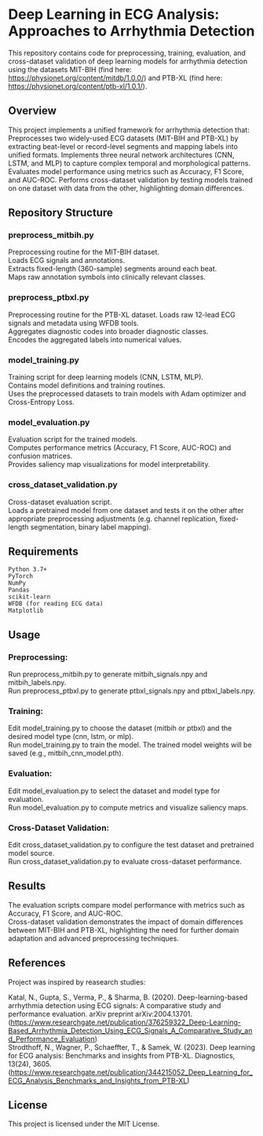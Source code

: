 # Deep Learning in ECG Analysis: Approaches to Arrhythmia Detection
This repository contains code for preprocessing, training, evaluation, and cross-dataset validation of deep learning models for arrhythmia detection using the  datasets MIT-BIH (find here: https://physionet.org/content/mitdb/1.0.0/) and PTB-XL (find here: https://physionet.org/content/ptb-xl/1.0.1/).

## Overview
  This project implements a unified framework for arrhythmia detection that:<br>
  Preprocesses two widely-used ECG datasets (MIT-BIH and PTB-XL) by extracting beat-level or record-level segments and mapping labels into unified formats.
  Implements three neural network architectures (CNN, LSTM, and MLP) to capture complex temporal and morphological patterns.
  Evaluates model performance using metrics such as Accuracy, F1 Score, and AUC-ROC.
  Performs cross-dataset validation by testing models trained on one dataset with data from the other, highlighting domain differences.

## Repository Structure
  ### preprocess_mitbih.py
  Preprocessing routine for the MIT-BIH dataset.<br>
  Loads ECG signals and annotations.<br>
  Extracts fixed-length (360-sample) segments around each beat.<br>
  Maps raw annotation symbols into clinically relevant classes.

  ### preprocess_ptbxl.py
  Preprocessing routine for the PTB-XL dataset.
  Loads raw 12-lead ECG signals and metadata using WFDB tools.<br>
  Aggregates diagnostic codes into broader diagnostic classes.<br>
  Encodes the aggregated labels into numerical values.

  ### model_training.py
  Training script for deep learning models (CNN, LSTM, MLP).<br>
  Contains model definitions and training routines.<br>
  Uses the preprocessed datasets to train models with Adam optimizer and Cross-Entropy Loss.

  ### model_evaluation.py
  Evaluation script for the trained models.<br>
  Computes performance metrics (Accuracy, F1 Score, AUC-ROC) and confusion matrices.<br>
  Provides saliency map visualizations for model interpretability.

  ### cross_dataset_validation.py
  Cross-dataset evaluation script.<br>
  Loads a pretrained model from one dataset and tests it on the other after appropriate preprocessing adjustments (e.g. channel replication, fixed-length segmentation, binary label mapping).

## Requirements
    Python 3.7+
    PyTorch
    NumPy
    Pandas
    scikit-learn
    WFDB (for reading ECG data)
    Matplotlib

## Usage
  ### Preprocessing:
  Run preprocess_mitbih.py to generate mitbih_signals.npy and mitbih_labels.npy.<br>
  Run preprocess_ptbxl.py to generate ptbxl_signals.npy and ptbxl_labels.npy.

  ### Training:
  Edit model_training.py to choose the dataset (mitbih or ptbxl) and the desired model type (cnn, lstm, or mlp).<br>
  Run model_training.py to train the model. The trained model weights will be saved (e.g., mitbih_cnn_model.pth).

  ### Evaluation:
  Edit model_evaluation.py to select the dataset and model type for evaluation. <br>
  Run model_evaluation.py to compute metrics and visualize saliency maps.

  ### Cross-Dataset Validation:
  Edit cross_dataset_validation.py to configure the test dataset and pretrained model source.<br>
  Run cross_dataset_validation.py to evaluate cross-dataset performance.

## Results
  The evaluation scripts compare model performance with metrics such as Accuracy, F1 Score, and AUC-ROC.<br>
  Cross-dataset validation demonstrates the impact of domain differences between MIT-BIH and PTB-XL, highlighting the need for further domain adaptation and advanced preprocessing techniques.

## References
  Project was inspired by reasearch studies:
  
  Katal, N., Gupta, S., Verma, P., & Sharma, B. (2020). Deep-learning-based arrhythmia detection using ECG signals: A comparative study and performance evaluation. arXiv preprint arXiv:2004.13701. (https://www.researchgate.net/publication/376259322_Deep-Learning-Based_Arrhythmia_Detection_Using_ECG_Signals_A_Comparative_Study_and_Performance_Evaluation) <br>
  Strodthoff, N., Wagner, P., Schaeffter, T., & Samek, W. (2023). Deep learning for ECG analysis: Benchmarks and insights from PTB-XL. Diagnostics, 13(24), 3605. (https://www.researchgate.net/publication/344215052_Deep_Learning_for_ECG_Analysis_Benchmarks_and_Insights_from_PTB-XL)

## License
  This project is licensed under the MIT License.
